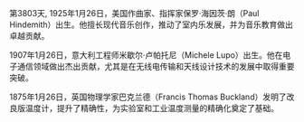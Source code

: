 第3803天, 1925年1月26日，美国作曲家、指挥家保罗·海因茨·朗（Paul Hindemith）出生。他擅长现代音乐创作，推动了室内乐发展，并为音乐教育做出卓越贡献。

1907年1月26日，意大利工程师米歇尔·卢帕托尼（Michele Lupo）出生。他在电子通信领域做出杰出贡献，尤其是在无线电传输和天线设计技术的发展中取得重要突破。


1875年1月26日，英国物理学家巴克兰德（Francis Thomas Buckland）发明了改良版温度计，提升了精确性，为实验室和工业温度测量的精确化奠定了基础。
